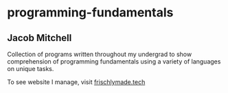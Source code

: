 # programming-fundamentals
## Jacob Mitchell

Collection of programs written throughout my undergrad to show comprehension of programming fundamentals using a variety of languages on unique tasks.

To see website I manage, visit [frischlymade.tech](https://frischlymade.tech/)
